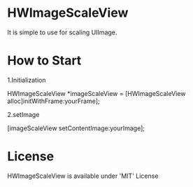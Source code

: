 HWImageScaleView
================
It is simple to use for scaling UIImage.


How to Start
================

1.Initialization 

HWImageScaleView *imageScaleView = [HWImageScaleView alloc]initWithFrame:yourFrame];

2.setImage

[imageScaleView setContentImage:yourImage];

License
================
HWImageScaleView is available under 'MIT' License
